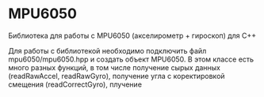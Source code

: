 # MPU6050
Библиотека для работы с MPU6050 (акселирометр + гироскоп) для C++

Для работы с библиотекой необходимо подключить файл mpu6050/mpu6050.hpp и создать объект MPU6050. В этом классе есть много разных функций, в том числе получение сырых данных (readRawAccel, readRawGyro), получение угла с коректировкой смещения (readCorrectGyro), плучение 
